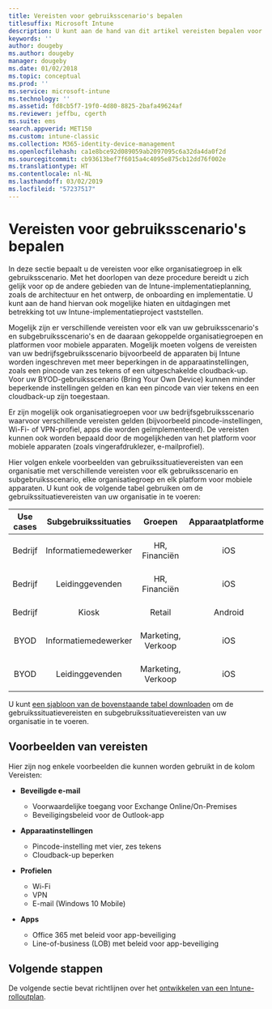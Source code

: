 ```yaml
---
title: Vereisten voor gebruiksscenario's bepalen
titlesuffix: Microsoft Intune
description: U kunt aan de hand van dit artikel vereisten bepalen voor gebruiksscenario's en subgebruiksscenario's voor een Microsoft Intune-cloudimplementatie.
keywords: ''
author: dougeby
ms.author: dougeby
manager: dougeby
ms.date: 01/02/2018
ms.topic: conceptual
ms.prod: ''
ms.service: microsoft-intune
ms.technology: ''
ms.assetid: fd8cb5f7-19f0-4d80-8825-2bafa49624af
ms.reviewer: jeffbu, cgerth
ms.suite: ems
search.appverid: MET150
ms.custom: intune-classic
ms.collection: M365-identity-device-management
ms.openlocfilehash: ca1e8bce92d089059ab2097095c6a32da4da0f2d
ms.sourcegitcommit: cb93613bef7f6015a4c4095e875cb12dd76f002e
ms.translationtype: HT
ms.contentlocale: nl-NL
ms.lasthandoff: 03/02/2019
ms.locfileid: "57237517"
---
```

# <a name="determine-use-case-scenario-requirements"></a>Vereisten voor gebruiksscenario's bepalen

In deze sectie bepaalt u de vereisten voor elke organisatiegroep in elk gebruiksscenario. Met het doorlopen van deze procedure bereidt u zich gelijk voor op de andere gebieden van de Intune-implementatieplanning, zoals de architectuur en het ontwerp, de onboarding en implementatie. U kunt aan de hand hiervan ook mogelijke hiaten en uitdagingen met betrekking tot uw Intune-implementatieproject vaststellen.

Mogelijk zijn er verschillende vereisten voor elk van uw gebruiksscenario's en subgebruiksscenario's en de daaraan gekoppelde organisatiegroepen en platformen voor mobiele apparaten. Mogelijk moeten volgens de vereisten van uw bedrijfsgebruiksscenario bijvoorbeeld de apparaten bij Intune worden ingeschreven met meer beperkingen in de apparaatinstellingen, zoals een pincode van zes tekens of een uitgeschakelde cloudback-up. Voor uw BYOD-gebruiksscenario (Bring Your Own Device) kunnen minder beperkende instellingen gelden en kan een pincode van vier tekens en een cloudback-up zijn toegestaan.

Er zijn mogelijk ook organisatiegroepen voor uw bedrijfsgebruiksscenario waarvoor verschillende vereisten gelden (bijvoorbeeld pincode-instellingen, Wi-Fi- of VPN-profiel, apps die worden geïmplementeerd). De vereisten kunnen ook worden bepaald door de mogelijkheden van het platform voor mobiele apparaten (zoals vingerafdruklezer, e-mailprofiel).

Hier volgen enkele voorbeelden van gebruikssituatievereisten van een organisatie met verschillende vereisten voor elk gebruiksscenario en subgebruiksscenario, elke organisatiegroep en elk platform voor mobiele apparaten. U kunt ook de volgende tabel gebruiken om de gebruikssituatievereisten van uw organisatie in te voeren:

| **Use cases** | **Subgebruikssituaties** | **Groepen** | **Apparaatplatformen** | **Vereisten** |
|:---:|:---:|:---:|:---:|:---:|
| Bedrijf | Informatiemedewerker | HR, Financiën | iOS | Beveiligde e-mail, apparaatinstellingen, profielen, apps |                                                          
| Bedrijf | Leidinggevenden | HR, Financiën | iOS | Beveiligde e-mail, apparaatinstellingen, profielen, apps |                                                         
| Bedrijf | Kiosk | Retail | Android | Apparaatinstellingen, profielen, apps |
| BYOD | Informatiemedewerker | Marketing, Verkoop | iOS | Beveiligde e-mail, apparaatinstellingen, profielen, apps |                                                         
| BYOD | Leidinggevenden | Marketing, Verkoop | iOS | Beveiligde e-mail, apparaatinstellingen, profielen, apps |

U kunt [een sjabloon van de bovenstaande tabel downloaden](https://gallery.technet.microsoft.com/Intune-deployment-planning-fae156c2?redir=0) om de gebruikssituatievereisten en subgebruikssituatievereisten van uw organisatie in te voeren.


## <a name="examples-of-requirements"></a>Voorbeelden van vereisten

Hier zijn nog enkele voorbeelden die kunnen worden gebruikt in de kolom Vereisten:

- **Beveiligde e-mail**
    - Voorwaardelijke toegang voor Exchange Online/On-Premises
    - Beveiligingsbeleid voor de Outlook-app

- **Apparaatinstellingen**
    - Pincode-instelling met vier, zes tekens
    - Cloudback-up beperken

- **Profielen**
    - Wi-Fi
    - VPN
    - E-mail (Windows 10 Mobile)

- **Apps**
    - Office 365 met beleid voor app-beveiliging
    - Line-of-business (LOB) met beleid voor app-beveiliging

## <a name="next-steps"></a>Volgende stappen

De volgende sectie bevat richtlijnen over het [ontwikkelen van een Intune-rolloutplan](planning-guide-rollout-plan.md).
